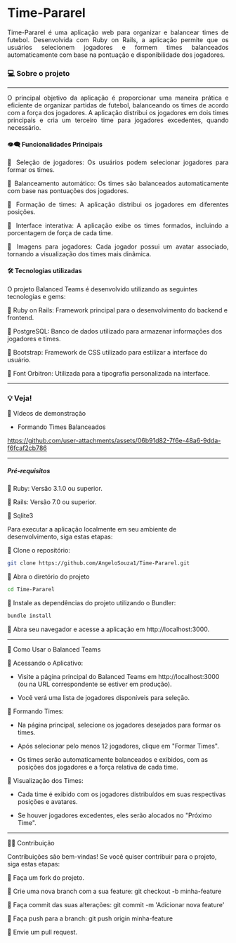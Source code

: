 # Time-Pararel 


<div align="justify"> Time-Pararel  é uma aplicação web para organizar e balancear times de futebol. Desenvolvida com Ruby on Rails, a aplicação permite que os usuários selecionem jogadores e formem times balanceados automaticamente com base na pontuação e disponibilidade dos jogadores.</div>


### 💻 Sobre o projeto
---

<div align="justify"> O principal objetivo da aplicação é proporcionar uma maneira prática e eficiente de organizar partidas de futebol, balanceando os times de acordo com a força dos jogadores. A aplicação distribui os jogadores em dois times principais e cria um terceiro time para jogadores excedentes, quando necessário.

 #### 👁️‍🗨️ Funcionalidades Principais

🔹 Seleção de jogadores: Os usuários podem selecionar jogadores para formar os times.

🔹 Balanceamento automático: Os times são balanceados automaticamente com base nas pontuações dos jogadores.

🔹 Formação de times: A aplicação distribui os jogadores em diferentes posições.

🔹 Interface interativa: A aplicação exibe os times formados, incluindo a porcentagem de força de cada time.

🔹 Imagens para jogadores: Cada jogador possui um avatar associado, tornando a visualização dos times mais dinâmica.
</div>

#### 🛠 Tecnologias utilizadas


O projeto Balanced Teams é desenvolvido utilizando as seguintes tecnologias e gems:

🔹 Ruby on Rails: Framework principal para o desenvolvimento do backend e frontend.

🔹 PostgreSQL: Banco de dados utilizado para armazenar informações dos jogadores e times.

🔹 Bootstrap: Framework de CSS utilizado para estilizar a interface do usuário.

🔹 Font Orbitron: Utilizada para a tipografia personalizada na interface.

---


### 💡 Veja!

🔹 Vídeos de demonstração

  - Formando Times Balanceados


https://github.com/user-attachments/assets/06b91d82-7f6e-48a6-9dda-f6fcaf2cb786

---

##### Pré-requisitos

🔹 Ruby: Versão 3.1.0 ou superior.

🔹 Rails: Versão 7.0 ou superior.

🔹 Sqlite3

Para executar a aplicação localmente em seu ambiente de desenvolvimento, siga estas etapas:

🔹 Clone o repositório:
  ```bash
git clone https://github.com/AngeloSouza1/Time-Pararel.git

```
🔹 Abra o diretório do projeto

```bash
cd Time-Pararel

```
🔹 Instale as dependências do projeto utilizando o Bundler:

  ```bash
bundle install
```
🔹 Abra seu navegador e acesse a aplicação em http://localhost:3000.

---

🌟 Como Usar o Balanced Teams

🔹 Acessando o Aplicativo:

   - Visite a página principal do Balanced Teams em http://localhost:3000 (ou na URL correspondente se estiver em produção).

   - Você verá uma lista de jogadores disponíveis para seleção.

🔹 Formando Times:

   - Na página principal, selecione os jogadores desejados para formar os times.

   - Após selecionar pelo menos 12 jogadores, clique em "Formar Times".

   - Os times serão automaticamente balanceados e exibidos, com as posições dos jogadores e a força relativa de cada time.

🔹 Visualização dos Times:

   - Cada time é exibido com os jogadores distribuídos em suas respectivas posições e avatares.

   - Se houver jogadores excedentes, eles serão alocados no "Próximo Time".

---

🤝🏻 Contribuição

Contribuições são bem-vindas! Se você quiser contribuir para o projeto, siga estas etapas:

🔹 Faça um fork do projeto.

🔹 Crie uma nova branch com a sua feature: git checkout -b minha-feature

🔹 Faça commit das suas alterações: git commit -m 'Adicionar nova feature'

🔹 Faça push para a branch: git push origin minha-feature

🔹 Envie um pull request.

















